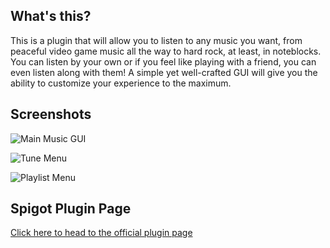 ## What's this?

This is a plugin that will allow you to listen to any music you want, from peaceful video game music all the way to hard rock, at least, in noteblocks. You can listen by your own or if you feel like playing with a friend, you can even listen along with them! A simple yet well-crafted GUI will give you the ability to customize your experience to the maximum.

## Screenshots

![Main Music GUI](https://i.imgur.com/U6BNYDm.png)

![Tune Menu](https://i.imgur.com/vmu3RpC.png)

![Playlist Menu](https://i.imgur.com/ZiIErkB.png)

## Spigot Plugin Page

[Click here to head to the official plugin page](https://www.spigotmc.org/resources/simplymusic.54952/)

